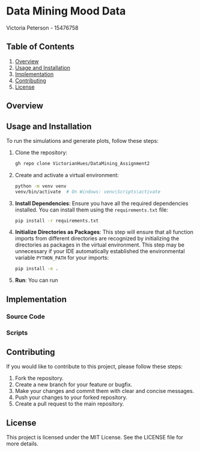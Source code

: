 # Data Mining Mood Data

Victoria Peterson - 15476758


## Table of Contents

1. [Overview](#overview)
2. [Usage and Installation](#usage-and-installation)
3. [Implementation](#implementation)
4. [Contributing](#contributing)
5. [License](#license)

## Overview



## Usage and Installation

To run the simulations and generate plots, follow these steps:

1. Clone the repository:

    ```sh
    gh repo clone VictorianHues/DataMining_Assignment2
    ```

2. Create and activate a virtual environment:

    ```sh
    python -m venv venv
    venv/bin/activate  # On Windows: venv\Scripts\activate
    ```

3. **Install Dependencies**: Ensure you have all the required dependencies installed. You can install them using the `requirements.txt` file:

    ```sh
    pip install -r requirements.txt
    ```

4. **Initialize Directories as Packages**: This step will ensure that all function imports from different directories are recognized by initializing the directories as packages in the virtual environment. This step may be unnecessary if your IDE automatically established the environmental variable `PYTHON_PATH` for your imports:

    ```sh
    pip install -e .
    ```

5. **Run**: You can run

## Implementation

### Source Code

### Scripts

## Contributing

If you would like to contribute to this project, please follow these steps:

1. Fork the repository.
2. Create a new branch for your feature or bugfix.
3. Make your changes and commit them with clear and concise messages.
4. Push your changes to your forked repository.
5. Create a pull request to the main repository.

## License

This project is licensed under the MIT License. See the LICENSE file for more details.
